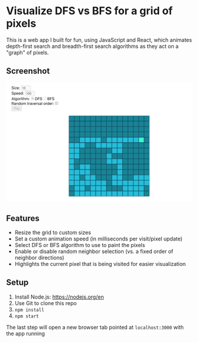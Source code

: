 # Visualize DFS vs BFS for a grid of pixels

This is a web app I built for fun, using JavaScript and React, which animates depth-first search and breadth-first search algorithms as they act on a "graph" of pixels.

## Screenshot

![image](dfs_random_screenshot.png)

## Features

- Resize the grid to custom sizes
- Set a custom animation speed (in milliseconds per visit/pixel update)
- Select DFS or BFS algorithm to use to paint the pixels
- Enable or disable random neighbor selection (vs. a fixed order of neighbor directions)
- Highlights the current pixel that is being visited for easier visualization

## Setup

1. Install Node.js: https://nodejs.org/en
1. Use Git to clone this repo
1. `npm install`
1. `npm start`

The last step will open a new browser tab pointed at `localhost:3000` with the app running
